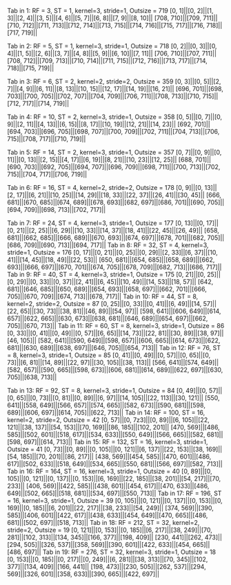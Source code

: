 

Tab in 1: RF = 3, ST = 1, kernel=3, stride=1, Outsize = 719
[0, 1]||[0, 2]||[1, 3]||[2, 4]||[3, 5]||[4, 6]||[5, 7]||[6, 8]||[7, 9]||[8, 10]||
[708, 710]||[709, 711]||[710, 712]||[711, 713]||[712, 714]||[713, 715]||[714, 716]||[715, 717]||[716, 718]||[717, 719]||

Tab in 2: RF = 5, ST = 1, kernel=3, stride=1, Outsize = 718
[0, 2]||[0, 3]||[0, 4]||[1, 5]||[2, 6]||[3, 7]||[4, 8]||[5, 9]||[6, 10]||[7, 11]||
[706, 710]||[707, 711]||[708, 712]||[709, 713]||[710, 714]||[711, 715]||[712, 716]||[713, 717]||[714, 718]||[715, 719]||

Tab in 3: RF = 6, ST = 2, kernel=2, stride=2, Outsize = 359
[0, 3]||[0, 5]||[2, 7]||[4, 9]||[6, 11]||[8, 13]||[10, 15]||[12, 17]||[14, 19]||[16, 21]||
[696, 701]||[698, 703]||[700, 705]||[702, 707]||[704, 709]||[706, 711]||[708, 713]||[710, 715]||[712, 717]||[714, 719]||

Tab in 4: RF = 10, ST = 2, kernel=3, stride=1, Outsize = 358
[0, 5]||[0, 7]||[0, 9]||[2, 11]||[4, 13]||[6, 15]||[8, 17]||[10, 19]||[12, 21]||[14, 23]||
[692, 701]||[694, 703]||[696, 705]||[698, 707]||[700, 709]||[702, 711]||[704, 713]||[706, 715]||[708, 717]||[710, 719]||

Tab in 5: RF = 14, ST = 2, kernel=3, stride=1, Outsize = 357
[0, 7]||[0, 9]||[0, 11]||[0, 13]||[2, 15]||[4, 17]||[6, 19]||[8, 21]||[10, 23]||[12, 25]||
[688, 701]||[690, 703]||[692, 705]||[694, 707]||[696, 709]||[698, 711]||[700, 713]||[702, 715]||[704, 717]||[706, 719]||

Tab in 6: RF = 16, ST = 4, kernel=2, stride=2, Outsize = 178
[0, 9]||[0, 13]||[2, 17]||[6, 21]||[10, 25]||[14, 29]||[18, 33]||[22, 37]||[26, 41]||[30, 45]||
[666, 681]||[670, 685]||[674, 689]||[678, 693]||[682, 697]||[686, 701]||[690, 705]||[694, 709]||[698, 713]||[702, 717]||

Tab in 7: RF = 24, ST = 4, kernel=3, stride=1, Outsize = 177
[0, 13]||[0, 17]||[0, 21]||[2, 25]||[6, 29]||[10, 33]||[14, 37]||[18, 41]||[22, 45]||[26, 49]||
[658, 681]||[662, 685]||[666, 689]||[670, 693]||[674, 697]||[678, 701]||[682, 705]||[686, 709]||[690, 713]||[694, 717]||
Tab in 8: RF = 32, ST = 4, kernel=3, stride=1, Outsize = 176
[0, 17]||[0, 21]||[0, 25]||[0, 29]||[2, 33]||[6, 37]||[10, 41]||[14, 45]||[18, 49]||[22, 53]||
[650, 681]||[654, 685]||[658, 689]||[662, 693]||[666, 697]||[670, 701]||[674, 705]||[678, 709]||[682, 713]||[686, 717]||
Tab in 9: RF = 40, ST = 4, kernel=3, stride=1, Outsize = 175
[0, 21]||[0, 25]||[0, 29]||[0, 33]||[0, 37]||[2, 41]||[6, 45]||[10, 49]||[14, 53]||[18, 57]||
[642, 681]||[646, 685]||[650, 689]||[654, 693]||[658, 697]||[662, 701]||[666, 705]||[670, 709]||[674, 713]||[678, 717]||
Tab in 10: RF = 44, ST = 8, kernel=2, stride=2, Outsize = 87
[0, 25]||[0, 33]||[0, 41]||[6, 49]||[14, 57]||[22, 65]||[30, 73]||[38, 81]||[46, 89]||[54, 97]||
[598, 641]||[606, 649]||[614, 657]||[622, 665]||[630, 673]||[638, 681]||[646, 689]||[654, 697]||[662, 705]||[670, 713]||
Tab in 11: RF = 60, ST = 8, kernel=3, stride=1, Outsize = 86
[0, 33]||[0, 41]||[0, 49]||[0, 57]||[6, 65]||[14, 73]||[22, 81]||[30, 89]||[38, 97]||[46, 105]||
[582, 641]||[590, 649]||[598, 657]||[606, 665]||[614, 673]||[622, 681]||[630, 689]||[638, 697]||[646, 705]||[654, 713]||
Tab in 12: RF = 76, ST = 8, kernel=3, stride=1, Outsize = 85
[0, 41]||[0, 49]||[0, 57]||[0, 65]||[0, 73]||[6, 81]||[14, 89]||[22, 97]||[30, 105]||[38, 113]||
[566, 641]||[574, 649]||[582, 657]||[590, 665]||[598, 673]||[606, 681]||[614, 689]||[622, 697]||[630, 705]||[638, 713]||

Tab in 13: RF = 92, ST = 8, kernel=3, stride=1, Outsize = 84
[0, 49]||[0, 57]||[0, 65]||[0, 73]||[0, 81]||[0, 89]||[6, 97]||[14, 105]||[22, 113]||[30, 121]||
[550, 641]||[558, 649]||[566, 657]||[574, 665]||[582, 673]||[590, 681]||[598, 689]||[606, 697]||[614, 705]||[622, 713]||
Tab in 14: RF = 100, ST = 16, kernel=2, stride=2, Outsize = 42
[0, 57]||[0, 7z3]||[0, 89]||[6, 105]||[22, 121]||[38, 137]||[54, 153]||[70, 169]||[86, 185]||[102, 201]||
[470, 569]||[486, 585]||[502, 601]||[518, 617]||[534, 633]||[550, 649]||[566, 665]||[582, 681]||[598, 697]||[614, 713]||
Tab in 15: RF = 132, ST = 16, kernel=3, stride=1, Outsize = 41
[0, 73]||[0, 89]||[0, 105]||[0, 121]||[6, 137]||[22, 153]||[38, 169]||[54, 185]||[70, 201]||[86, 217]||
[438, 569]||[454, 585]||[470, 601]||[486, 617]||[502, 633]||[518, 649]||[534, 665]||[550, 681]||[566, 697]||[582, 713]||
Tab in 16: RF = 164, ST = 16, kernel=3, stride=1, Outsize = 40
[0, 89]||[0, 105]||[0, 121]||[0, 137]||[0, 153]||[6, 169]||[22, 185]||[38, 201]||[54, 217]||[70, 233]||
[406, 569]||[422, 585]||[438, 601]||[454, 617]||[470, 633]||[486, 649]||[502, 665]||[518, 681]||[534, 697]||[550, 713]||
Tab in 17: RF = 196, ST = 16, kernel=3, stride=1, Outsize = 39
[0, 105]||[0, 121]||[0, 137]||[0, 153]||[0, 169]||[0, 185]||[6, 201]||[22, 217]||[38, 233]||[54, 249]||
[374, 569]||[390, 585]||[406, 601]||[422, 617]||[438, 633]||[454, 649]||[470, 665]||[486, 681]||[502, 697]||[518, 713]||
Tab in 18: RF = 212, ST = 32, kernel=2, stride=2, Outsize = 19
[0, 121]||[0, 153]||[0, 185]||[6, 217]||[38, 249]||[70, 281]||[102, 313]||[134, 345]||[166, 377]||[198, 409]||
[230, 441]||[262, 473]||[294, 505]||[326, 537]||[358, 569]||[390, 601]||[422, 633]||[454, 665]||[486, 697]||
Tab in 19: RF = 276, ST = 32, kernel=3, stride=1, Outsize = 18
[0, 153]||[0, 185]||[0, 217]||[0, 249]||[6, 281]||[38, 313]||[70, 345]||[102, 377]||[134, 409]||[166, 441]||
[198, 473]||[230, 505]||[262, 537]||[294, 569]||[326, 601]||[358, 633]||[390, 665]||[422, 697]||